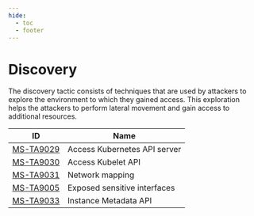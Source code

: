 ```yaml
---
hide:
  - toc
  - footer
---
```


# Discovery

The discovery tactic consists of techniques that are used by attackers to explore the environment to which they gained access. This exploration helps the attackers to perform lateral movement and gain access to additional resources.

|ID|Name|
|--|----|
|[MS-TA9029](../../techniques/Access%20the%20K8S%20API%20server.md)|Access Kubernetes API server|
|[MS-TA9030](../../techniques/Access%20Kubelet%20API.md)|Access Kubelet API|
|[MS-TA9031](../../techniques/Network%20mapping.md)|Network mapping|
|[MS-TA9005](../../techniques/Exposed%20sensitive%20interfaces.md)|Exposed sensitive interfaces|
|[MS-TA9033](../../techniques/Instance%20Metadata%20API.md)|Instance Metadata API|

